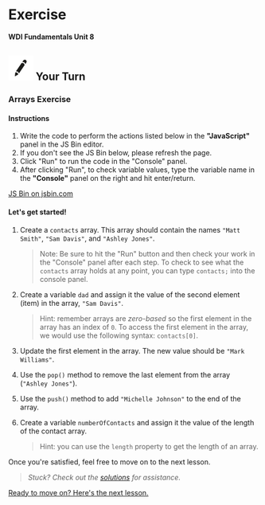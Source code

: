 # Exercise

**WDI Fundamentals Unit 8**

## ![Your Turn](../../.gitbook/assets/exercise%20%282%29.png) Your Turn

### Arrays Exercise

#### Instructions

1. Write the code to perform the actions listed below in the **"JavaScript"** panel in the JS Bin editor. 
2. If you don't see the JS Bin below, please refresh the page.
3. Click "Run" to run the code in the "Console" panel.
4. After clicking "Run", to check variable values, type the variable name in the **"Console"** panel on the right and hit enter/return.

[JS Bin on jsbin.com](http://jsbin.com/gikuni/edit?js,console&height600)

#### Let's get started!

1. Create a `contacts` array. This array should contain the names `"Matt Smith"`, `"Sam Davis"`, and `"Ashley Jones"`.

   > Note: Be sure to hit the "Run" button and then check your work in the "Console" panel after each step. To check to see what the `contacts` array holds at any point, you can type `contacts;` into the console panel.

2. Create a variable `dad` and assign it the value of the second element \(item\) in the array, `"Sam Davis"`.

   > Hint: remember arrays are _zero-based_ so the first element in the array has an index of `0`. To access the first element in the array, we would use the following syntax: `contacts[0]`.

3. Update the first element in the array. The new value should be `"Mark Williams"`.
4. Use the `pop()` method to remove the last element from the array \(`"Ashley Jones"`\).
5. Use the `push()` method to add `"Michelle Johnson"` to the end of the array.
6. Create a variable `numberOfContacts` and assign it the value of the length of the contact array.

   > Hint: you can use the `length` property to get the length of an array.

Once you're satisfied, feel free to move on to the next lesson.

> _Stuck? Check out the_ [_solutions_](../../exercise-solutions.md#arrays) _for assistance._

[Ready to move on? Here's the next lesson.](../loops/)

